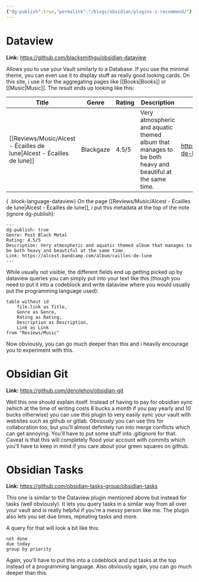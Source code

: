 ```yaml
---
{"dg-publish":true,"permalink":"/blogs/obsidian/plugins-i-recommend/"}
---
```



# Dataview
**Link:** https://github.com/blacksmithgu/obsidian-dataview

Allows you to use your Vault similarly to a Database. If you use the minimal theme, you can even use it to display stuff as really good looking cards. On this site, i use it for the aggregating pages like [[Books\|Books]] or [[Music\|Music]]. The result ends up looking like this:

| Title                                                                     | Genre     | Rating | Description                                                                                             | Link                                              |
| ------------------------------------------------------------------------- | --------- | ------ | ------------------------------------------------------------------------------------------------------- | ------------------------------------------------- |
| [[Reviews/Music/Alcest - Écailles de lune\|Alcest - Écailles de lune]] | Blackgaze | 4.5/5  | Very atmospheric and aquatic themed album that manages to be both heavy and beautiful at the same time. | https://alcest.bandcamp.com/album/cailles-de-lune |

{ .block-language-dataview}
On the page [[Reviews/Music/Alcest - Écailles de lune\|Alcest - Écailles de lune]], i put this metadata at the top of the note (ignore dg-publish):
```
---
dg-publish: true
Genre: Post Black Metal
Rating: 4.5/5
Description: Very atmospheric and aquatic themed album that manages to be both heavy and beautiful at the same time.
Link: https://alcest.bandcamp.com/album/cailles-de-lune
---
```

While usually not visible, the different fields end up getting picked up by dataview queries you can simply put into your text like this (though you need to put it into a codeblock and write dataview where you would usually put the programming language used):
```
table without id 
	file.link as Title,
	Genre as Genre,
	Rating as Rating,
	Description as Description,
	Link as Link
from "Reviews/Music"
```

Now obviously, you can go much deeper than this and i heavily encourage you to experiment with this.

# Obsidian Git
**Link:** https://github.com/denolehov/obsidian-git

Well this one should explain itself. Instead of having to pay for obsidian sync (which at the time of writing costs 8 bucks a month if you pay yearly and 10 bucks otherwise) you can use this plugin to very easily sync your vault with websites such as github or gitlab. Obviously you can use this for collaboration too, but you'll almost definitely run into merge conflicts which can get annoying. You'll have to put some stuff into .gitignore for that.
Caveat is that this will completely flood your account with commits which you'll have to keep in mind if you care about your green squares on github.

# Obsidian Tasks
**Link:** https://github.com/obsidian-tasks-group/obsidian-tasks

This one is similar to the Dataview plugin mentioned above but instead for tasks (well obviously). It lets you query tasks in a similar way from all over your vault and is really helpful if you're a messy person like me. The plugin also lets you set due times, repeating tasks and more.

A query for that will look a bit like this:
```
not done
due today
group by priority
```

Again, you'll have to put this into a codeblock and put tasks at the top instead of a programming language. Also obviously again, you can go much deeper than this.

